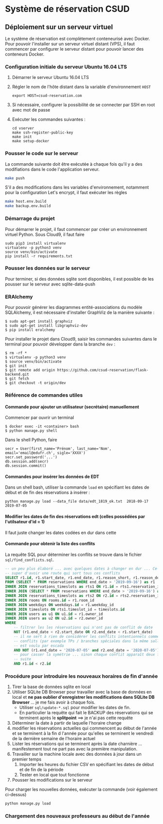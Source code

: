 # Système de réservation CSUD

## Déploiement sur un serveur virtuel

Le système de réservation est complètement conteneurisé avec Docker. Pour pouvoir l'installer sur un serveur virtuel distant (VPS), il faut commencer par configurer le serveur distant pour pouvoir lancer des conteneurs Docker.

### Configuration initiale du serveur Ubuntu 16.04 LTS

1. Démarrer le serveur Ubuntu 16.04 LTS
2. Régler le nom de l'hôte distant dans la variable d'environnement `HOST`

   ```
   export HOST=csud-reservation.com
   ```

3. Si nécessaire, configurer la possibilité de se connecter par SSH en root avec
   mot de passe

3. Exécuter les commandes suivantes :

   ```{bash}
   cd vserver
   make ssh-register-public-key
   make init
   make setup-docker
   ```

### Pousser le code sur le serveur

La commande suivante doit être exécutée à chaque fois qu'il y a des modifiations
dans le code l'application serveur.

```bash
make push
```

S'il a des modifications dans les variables d'environnement, notamment pour la
configuration Let's encrypt, il faut exécuter les règles


```bash
make host.env.build
make backup.env.build
```


### Démarrage du projet

Pour démarrer le projet, il faut commencer par créer un environnement virtuel Python. Sous Cloud9, il faut faire

```{bash}
sudo pip3 install virtualenv
virtualenv -p python3 venv
source venv/bin/activate
pip install -r requirements.txt
```

### Pousser les données sur le serveur

Pour terminer, si des données sqlite sont disponibles, il est possible de les
pousser sur le serveur avec sqlite-data-push

### ERAlchemy

Pour pouvoir générer les diagrammes entité-associations du modèle SQLAlchemy, il est nécessaire d'installer GraphViz de la manière suivante :

```{bash}
$ sudo apt-get install graphviz
$ sudo apt-get install libgraphviz-dev
$ pip install eralchemy
```

Pour installer le projet dans Cloud9, saisir les commandes suivantes dans le terminal pour pouvoir développer dans la branche `dev` :

```{bash}
$ rm -rf *
$ virtualenv -p python3 venv
$ source venv/bin/activate
$ git init
$ git remote add origin https://github.com/csud-reservation/flask-backend.git
$ git fetch
$ git checkout -t origin/dev
```

### Référence de commandes utiles

#### Commande pour ajouter un utilisateur (secrétaire) manuellement

Commencer par ouvrir un terminal

```{bash}
$ docker exec -it <container> bash
$ python manage.py shell
```

Dans le shell Python, faire

```
secr = User(first_name='Prénom', last_name='Nom', email='email@edufr.ch', sigle='XXXX')
secr.set_password('...')
db.session.add(secr)
db.session.commit()
```

#### Commandes pour insérer les données de EDT

Dans un shell bash, utiliser la commande `load` en spécifiant les dates de début
et de fin des réservations à insérer :

```{bash}
python manage.py load --data_file data/edt_1819_ok.txt  2018-09-17 2019-07-05
```

#### Modifier les dates de fin des réservations edt (celles possédées par l'utilsateur d'id = 1)

Il faut juste changer les dates codées en dur dans cette 

#### Commande pour obtenir la liste des conflits

La requête SQL pour déterminer les conflits se trouve dans le fichier
`sql/find_conflicts.sql`. 

```sql
-- un peu plus élaboré ... avec quelques dates à changer en dur ... Ce serait
-- super d'avoir une route qui sort tous ces conflits
SELECT r1.id, r1.start_date, r1.end_date, r1.reason_short, r1.reason_details, u1.sigle as "owner1", r2.id, r2.start_date, r2.end_date, r2.reason_short, r2.reason_details, u2.sigle as "owner2", rooms.name as "salle", timeslots.start_time, timeslots.end_time, weekdays.name
FROM (SELECT * FROM reservations WHERE end_date > '2019-09-16') as r1
INNER JOIN reservations_timeslots as rts1 ON r1.id = rts1.reservation_id
INNER JOIN (SELECT * FROM reservations WHERE end_date > '2019-09-16') as r2 ON r1.room_id = r2.room_id and r1.weekday_id = r2.weekday_id and r1.id <> r2.id
INNER JOIN reservations_timeslots as rts2 ON r2.id = rts2.reservation_id and rts1.timeslot_id = rts2.timeslot_id
INNER JOIN rooms ON rooms.id = r1.room_id
INNER JOIN weekdays ON weekdays.id = r1.weekday_id
INNER JOIN timeslots ON rts1.timeslot_id = timeslots.id
INNER JOIN users as u1 ON u1.id = r1.owner_id
INNER JOIN users as u2 ON u2.id = r2.owner_id
WHERE 
	-- filtrer les les réservations qui n'ont pas de conflit de date
	NOT (r1.end_date < r2.start_date OR r2.end_date < r1.start_date)
	-- il ne sert à rien de considérer les conflits intentionnels comme des
	-- conflits (par exemple TPs / branches spéciales dans la même salle, ceci
	-- est voulu par escada
	AND NOT (r1.end_date = '2020-07-05' and r2.end_date = '2020-07-05')
	-- pour casser la symétrie ... sinon chaque conflit apparaît deux fois de
	-- suite
	AND r1.id < r2.id

```

### Procédure pour introduire les nouveaux horaires de fin d'année

1.  Tirer la base de données sqlite en local
1.  Utiliser SQLite DB Browser pour travailler avec la base de données en local et **ne pas oublier d'enregistrer les modifications dans SQLite DB Browser** ... je me fais avoir à chaque fois.
    - Utiliser `sql/update-*.sql` pour modifier les dates de fin.
    - En particulier la requête qui fait le BACKUP des réservations qui se
      terminent après le **splitpoint** ==> je n'ai pas cette requête
1.  Déterminer la date à partir de laquelle l'horaire change
1.  modifier les réservations actuelles qui commencent au début de l'année et se terminent à la fin d l'année pour qu'elles se terminent le vendredi de la dernière semaine de l'horaire actuel
1.  Lister les réservations qui se terminent après la date charnière ... manifestement tout ne part pas avec la première manipulation.
1.  Travailler sur la machine locale avec des données à jour dans un premier temps
    1.  Importer les heures du fichier CSV en spécifiant les dates de début et de fin de la période
    1.  Tester en local que tout fonctionne
1.  Pousser les modifications sur le serveur


Pour charger les nouvelles données, exécuter la commande (voir également ci-dessus)

```bash
python manage.py load 
```

### Chargement des nouveaux professeurs au début de l'année

